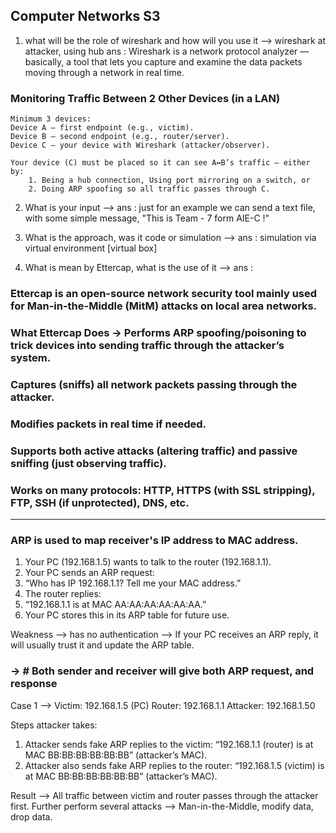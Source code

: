 ## Computer Networks S3

1) what will be the role of wireshark and how will you use it --> wireshark at attacker, using hub
ans : Wireshark is a network protocol analyzer — basically, a tool that lets you capture and examine the data packets moving through a network in real time.
### Monitoring Traffic Between 2 Other Devices (in a LAN)
	Minimum 3 devices:
	Device A – first endpoint (e.g., victim).
	Device B – second endpoint (e.g., router/server).
	Device C – your device with Wireshark (attacker/observer).

	Your device (C) must be placed so it can see A↔B’s traffic — either by:
		1. Being a hub connection, Using port mirroring on a switch, or
		2. Doing ARP spoofing so all traffic passes through C.

2) What is your input -->
ans : 
just for an example we can send a text file, with some simple message, "This is Team - 7 form AIE-C !"

3) What is the approach, was it code or simulation -->
ans : 
simulation via virtual environment [virtual box]

4) What is mean by Ettercap, what is the use of it --> 
ans : 
### Ettercap is an open-source network security tool mainly used for Man-in-the-Middle (MitM) attacks on local area networks.
### What Ettercap Does -> Performs ARP spoofing/poisoning to trick devices into sending traffic through the attacker’s system.
### Captures (sniffs) all network packets passing through the attacker.
### Modifies packets in real time if needed.
### Supports both active attacks (altering traffic) and passive sniffing (just observing traffic).
### Works on many protocols: HTTP, HTTPS (with SSL stripping), FTP, SSH (if unprotected), DNS, etc.

- - - - - - - - - - - - - - - - - - - - - - - - - - - - - - - - - - - - - - - -

### ARP is used to map receiver's IP address to MAC address.
1. Your PC (192.168.1.5) wants to talk to the router (192.168.1.1).
2. Your PC sends an ARP request:
3. “Who has IP 192.168.1.1? Tell me your MAC address.”
4. The router replies:
5. “192.168.1.1 is at MAC AA:AA:AA:AA:AA:AA.”
6. Your PC stores this in its ARP table for future use.

Weakness --> has no authentication 
--> If your PC receives an ARP reply, it will usually trust it and update the ARP table.

### -> # Both sender and receiver will give both ARP request, and response
Case 1 -->
Victim: 192.168.1.5 (PC)
Router: 192.168.1.1
Attacker: 192.168.1.50

Steps attacker takes:
1. Attacker sends fake ARP replies to the victim:
	“192.168.1.1 (router) is at MAC BB:BB:BB:BB:BB:BB” (attacker’s MAC).
2. Attacker also sends fake ARP replies to the router:
	“192.168.1.5 (victim) is at MAC BB:BB:BB:BB:BB:BB” (attacker’s MAC).

Result --> All traffic between victim and router passes through the attacker first.
Further perform several attacks --> Man-in-the-Middle, modify data, drop data.
